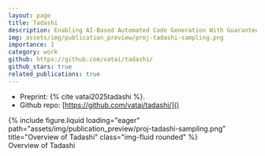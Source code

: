 ```yaml
---
layout: page
title: Tadashi
description: Enabling AI-Based Automated Code Generation With Guaranteed Correctness
img: assets/img/publication_preview/proj-tadashi-sampling.png
importance: 1
category: work
github: https://github.com/vatai/tadashi/
github_stars: true
related_publications: true
---
```


- Preprint: {% cite vatai2025tadashi %}.
- Github repo: [https://github.com/vatai/tadashi/]()

<div class="row">
    <div class="col-sm mt-3 mt-md-0">
        {% include figure.liquid loading="eager" path="assets/img/publication_preview/proj-tadashi-sampling.png" title="Overview of Tadashi" class="img-fluid rounded" %}
    </div>
</div>
<div class="caption">
    Overview of Tadashi
</div>
